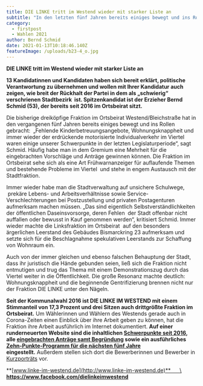 ```yaml
---
title: DIE LINKE tritt im Westend wieder mit starker Liste an
subtitle: "In den letzten fünf Jahren bereits einiges bewegt und ins Rollen gebracht:"
category:
  - firstpost
  - Wahlen 2021
author: Bernd Schmid
date: 2021-01-13T10:18:46.140Z
featureImage: /uploads/b23-4_o.jpg
---
```

<!--StartFragment-->

**DIE LINKE tritt im Westend wieder mit starker Liste an**

**13 Kandidatinnen und Kandidaten haben sich bereit erklärt, politische Verantwortung zu übernehmen und wollen mit Ihrer Kandidatur auch zeigen, wie breit der Rückhalt der Partei in dem als „schwierig“ verschrienen Stadtbezirk  ist. Spitzenkandidat ist der Erzieher Bernd Schmid (53), der bereits seit 2016 im Ortsbeirat sitzt.**

Die bisherige dreiköpfige Fraktion im Ortsbeirat Westend/Bleichstraße hat in den vergangenen fünf Jahren bereits einiges bewegt und ins Rollen gebracht:  „Fehlende Kinderbetreuungsangebote, Wohnungsknappheit und immer wieder der erdrückende motorisierte Individualverkehr im Viertel waren einige unserer Schwerpunkte in der letzten Legislaturperiode“, sagt Schmid. Häufig habe man in dem Gremium eine Mehrheit für die eingebrachten Vorschläge und Anträge gewinnen können. Die Fraktion im Ortsbeirat sehe sich als eine Art Frühwarnanzeiger für auflaufende Themen und bestehende Probleme im Viertel  und stehe in engem Austausch mit der Stadtfraktion.

Immer wieder habe man die Stadtverwaltung auf unsichere Schulwege,  prekäre Lebens- und Arbeitsverhältnisse sowie Service-Verschlechterungen bei Postzustellung und privaten Postagenturen aufmerksam machen müssen. „Das sind eigentlich Selbstverständlichkeiten der öffentlichen Daseinsvorsorge, deren Fehlen  der Stadt offenbar nicht auffallen oder bewusst in Kauf genommen werden“, kritisiert Schmid. Immer wieder machte die Linksfraktion im Ortsbeirat  auf den besonders ärgerlichen Leerstand des Gebäudes Bismarckring 23 aufmerksam und setzte sich für die Beschlagnahme spekulativen Leerstands zur Schaffung von Wohnraum ein.

Auch von der immer gleichen und ebenso falschen Behauptung der Stadt, dass ihr juristisch die Hände gebunden seien, ließ sich die Fraktion nicht entmutigen und trug das Thema mit einem Demonstrationszug durch das Viertel weiter in die Öffentlichkeit. Die große Resonanz machte deutlich: Wohnungsknappheit und die beginnende Gentrifizierung brennen nicht nur der Fraktion DIE LINKE unter den Nägeln.

**Seit der Kommunalwahl 2016 ist DIE LINKE IM WESTEND mit einem Stimmanteil von 17,3 Prozent und drei Sitzen auch drittgrößte Fraktion im Ortsbeirat.** Um Wählerinnen und Wählern des Westends gerade auch in Corona-Zeiten einen Einblick über ihre Arbeit geben zu können, hat die Fraktion ihre Arbeit ausführlich im Internet dokumentiert. **Auf einer runderneuerten Website sind die inhaltlichen [Schwerpunkte seit 2016](https://www.linke-im-westend.de/bilanz-2016-21), alle [eingebrachten Anträge samt Begründung](https://www.linke-im-westend.de/treibende-kraft-viel-bewegt) sowie ein ausführliches [Zehn-Punkte-Programm für die nächsten fünf Jahre](https://www.linke-im-westend.de/mehr-f%C3%BCr-die-mehrheit) eingestellt.** Außerdem stellen sich dort die Bewerberinnen und Bewerber in [Kurzporträts](https://www.linke-im-westend.de/groups/lobm) vor.[](http://www.linke-im-westend.de)

**[www.linke-im-westend.de](http://www.linke-im-westend.de)**      \
**https://www.facebook.com/dielinkeimwestend**

<!--EndFragment-->